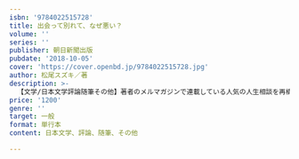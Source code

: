 ```yaml
---
isbn: '9784022515728'
title: 出会って別れて、なぜ悪い？
volume: ''
series: ''
publisher: 朝日新聞出版
pubdate: '2018-10-05'
cover: 'https://cover.openbd.jp/9784022515728.jpg'
author: 松尾スズキ／著
description: >-
  【文学/日本文学評論随筆その他】著者のメルマガジンで連載している人気の人生相談を再構成し「恋愛篇」と「人生篇」と２冊に分けて書籍化。こちらは「恋愛篇」。離婚、出戻り独身生活を経て再婚、酸いも甘いも噛み分けた松尾スズキの至言にあふれる一冊。
price: '1200'
genre: ''
target: 一般
format: 単行本
content: 日本文学、評論、随筆、その他

---
```


